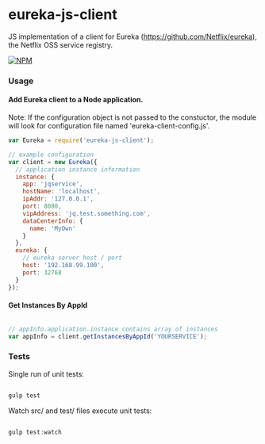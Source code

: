 # eureka-js-client
JS implementation of a client for Eureka (https://github.com/Netflix/eureka), the Netflix OSS service registry.

[![NPM](https://nodei.co/npm/eureka-js-client.png)](https://nodei.co/npm/eureka-js-client/)

### Usage

#### Add Eureka client to a Node application.
Note: If the configuration object is not passed to the constuctor, the module will look for configuration file named 'eureka-client-config.js'.
```javascript
var Eureka = require('eureka-js-client');

// example configuration
var client = new Eureka({
  // application instance information
  instance: {
    app: 'jqservice',
    hostName: 'localhost',
    ipAddr: '127.0.0.1',
    port: 8080,
    vipAddress: 'jq.test.something.com',
    dataCenterInfo: {
      name: 'MyOwn'
    }
  },
  eureka: {
    // eureka server host / port
    host: '192.168.99.100',
    port: 32768
  }
});
```
#### Get Instances By AppId

```javascript

// appInfo.application.instance contains array of instances
var appInfo = client.getInstancesByAppId('YOURSERVICE');

```

### Tests

Single run of unit tests:

```javascript

gulp test

```

Watch src/ and test/ files execute unit tests:

```javascript

gulp test:watch

```
